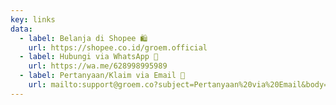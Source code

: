 ```yaml
---
key: links
data:
  - label: Belanja di Shopee 🛍️
    url: https://shopee.co.id/groem.official
  - label: Hubungi via WhatsApp 💬
    url: https://wa.me/628998995989
  - label: Pertanyaan/Klaim via Email 💬
    url: mailto:support@groem.co?subject=Pertanyaan%20via%20Email&body=Silakan%20sampaikan%20kebutuhan%2Fpertanyaan%2Fklaim%2Fkomplain%20Anda%20di%20bawah%20ini%3A%0A
---
```

